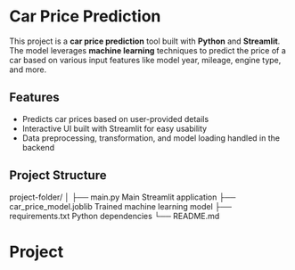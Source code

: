 
# Car Price Prediction

This project is a **car price prediction** tool built with **Python** and **Streamlit**. The model leverages **machine learning** techniques to predict the price of a car based on various input features like model year, mileage, engine type, and more. 

## Features
- Predicts car prices based on user-provided details
- Interactive UI built with Streamlit for easy usability
- Data preprocessing, transformation, and model loading handled in the backend

## Project Structure

   project-folder/ │ 
   ├── main.py 
   Main Streamlit application 
   ├── car_price_model.joblib 
   Trained machine learning model 
   ├── requirements.txt 
   Python dependencies 
   └── README.md 
   
   # Project
